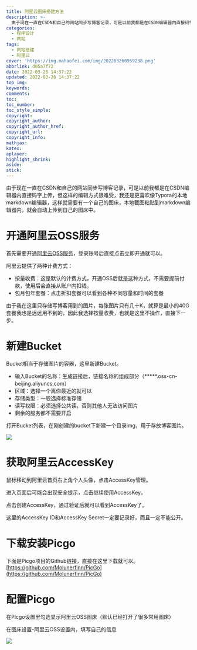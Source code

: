 ```yaml
---
title: 阿里云图床搭建方法
description: >-
  由于现在一直在CSDN和自己的网站同步写博客记录，可是以前我都是在CSDN编辑器内直接码字上传，但这样的编辑方式很难受，我还是更喜欢像Typora的本地markdown编辑器，这样就需要有一个自己的图床，本地截图粘贴到markdown编辑器内，就会自动上传到自己的图床中。
categories:
  - 程序设计
  - 网站
tags:
  - 网站搭建
  - 阿里云
cover: 'https://img.mahaofei.com/img/202203260959238.png'
abbrlink: d05a7f72
date: 2022-03-26 14:37:22
updated: 2022-03-26 14:37:22
top_img:
keywords:
comments:
toc:
toc_number:
toc_style_simple:
copyright:
copyright_author:
copyright_author_href:
copyright_url:
copyright_info:
mathjax:
katex:
aplayer:
highlight_shrink:
aside:
stick:
---
```


由于现在一直在CSDN和自己的网站同步写博客记录，可是以前我都是在CSDN编辑器内直接码字上传，但这样的编辑方式很难受，我还是更喜欢像Typora的本地markdown编辑器，这样就需要有一个自己的图床，本地截图粘贴到markdown编辑器内，就会自动上传到自己的图床中。

# 开通阿里云OSS服务

首先需要开通[阿里云OSS服务](https://www.aliyun.com/product/oss)，登录账号后直接点击立即开通就可以。

阿里云提供了两种计费方式：

- 按量收费：这是默认的计费方式，开通OSS后就是这种方式，不需要提前付款，使用后会直接从账户内扣钱。
- 包月包年套餐：点击折扣套餐可以看到各种不同容量和时间的套餐

由于我在这里只存储写博客用到的图片，每张图片只有几十K，就算是最小的40G套餐我也是远远用不到的，因此我选择按量收费，也就是这里不操作，直接下一步。

# 新建Bucket

Bucket相当于存储图片的容器，这里新建Bucket。

- 输入Bucket的名称：生成链接后，链接名称的组成部分（\*\*\*\*\*\.oss-cn-beijing.aliyuncs.com）
- 区域：选择一个离你最近的就可以
- 存储类型：一般选择标准存储
- 读写权限：必须选择公共读，否则其他人无法访问图片
- 剩余的服务都不需要开启

打开Bucket列表，在刚创建的bucket下新建一个目录img，用于存放博客图片。

![](https://img.mahaofei.com/img/202203260958360.png)


# 获取阿里云AccessKey

鼠标移动到阿里云首页右上角个人头像，点击AccessKey管理。

进入页面后可能会出现安全提示，点击继续使用AccessKey。

点击创建AccessKey，通过验证后就可以看到AccessKey了。

这里的AccessKey ID和AccessKey Secret一定要记录好，而且一定不能公开。



# 下载安装Picgo

下面是Picgo项目的Github链接，直接在这里下载就可以。
[https://github.com/Molunerfinn/PicGo](https://github.com/Molunerfinn/PicGo)

# 配置Picgo

在Picgo设置里勾选显示阿里云OSS图床（默认已经打开了很多常用图床）

在图床设置-阿里云OSS设置内，填写自己的信息

![](https://img.mahaofei.com/img/202203260959238.png)


